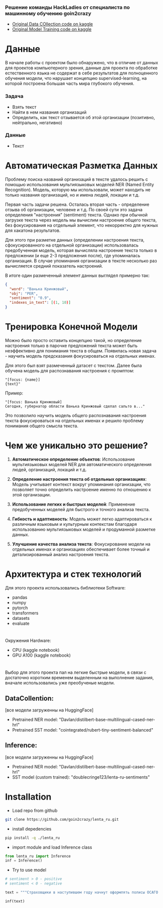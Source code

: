 ### Решение команды HackLadies от специалиста по машинному обучению goin2crazy

- [Original Data COllection code on kaggle](https://www.kaggle.com/code/yannchikk/lenta-ru-datasetcollection)
- [Original Model Training code on kaggle](https://www.kaggle.com/code/yannchikk/lenta-ru-training-model)

# Данные

В начале работы с проектом было обнаружено, что в отличие от данных для проектов компьютерного зрения, данные для проекта по обработке естественного языка не содержат в себе результатов для полноценного обучения модели, что нарушает концепцию supervised-learning, на которой построена большая часть мира глубокого обучения.

### Задача

- Взять текст
- Найти в нем названия организаций
- Определить, как текст отзывается об этой организации (позитивно, нейтрально, негативно)

### Данные

- Текст

# Автоматическая Разметка Данных

Проблему поиска названий организаций в тексте удалось решить с помощью использования мультиязыковых моделей NER (Named Entity Recognition). Модель, которую мы использовали, может находить не только названия организаций, но и имена людей, локации и т.д.

Первая часть задачи решена. Осталась вторая часть - определение отзыва об организации, человеке и т.д. По своей сути это задача определения "настроения" (sentiment) текста. Однако при обычной загрузке текста через модель мы вычислим настроение общего текста, без фокусирования на отдельный элемент, что некорректно для нужных для хакатона результатов.

Для этого при разметке данных (определении настроения текста, сфокусированного на отдельной организации) использовалась предобученная модель, которая вычисляла настроение текста только в предложении (и еще 2-3 предложения после), где упоминалась организация. В случае упоминания организации в тексте несколько раз вычисляется средний показатель настроений.

В итоге один размеченный элемент данных выглядел примерно так:

```json
{
  "word": "Ванька Кринжовый",
  "obj": "PER",
  "sentiment": "0.9",
  "indexes_in_text": [(1, 10)]
}
```

# Тренировка Конечной Модели

Можно было просто оставить концепцию такой, но определение настроения только в парочке предложений текста может быть неэффективно для понимания текста в общем. Появилась новая задача - научить модель предсказания фокусироваться на отдельных именах.

Для этого был взят размеченный датасет с текстом. Далее была обучена модель для распознавания настроения с промптом:

```
"[focus: {name}]
{text}"
```

Пример:

```
"[focus: Ванька Кринжовый]
Сегодня, губернатор области Ванька Кринжовый сделал сальто в..."
```

Это позволило научить модель общего распознавания настроения текста фокусироваться на отдельных именах и решило проблему понимания общего смысла текста.

# Чем же уникально это решение?

1. **Автоматическое определение объектов**: Использование мультиязыковых моделей NER для автоматического определения людей, организаций, локаций и т.д.

2. **Определение настроения текста об отдельных организациях**: Модель учитывает контекст вокруг упоминания организации, что позволяет точно определить настроение именно по отношению к этой организации.

3. **Использование легких и быстрых моделей**: Применение предобученных моделей для быстрого и точного анализа текста.

4. **Гибкость и адаптивность**: Модель может легко адаптироваться к различным языковым и культурным контекстам благодаря использованию мультиязыковых моделей и продуманной разметке данных.

5. **Улучшение качества анализа текста**: Фокусирование модели на отдельных именах и организациях обеспечивает более точный и детализированный анализ настроения текста.

# Архитектура и стек технологий 

Для этого проекта использовались библиотеки 
Software:

- pandas
- numpy
- pytorch
- transformers
- datasets
- evaluate

# 

Окружения
Hardware: 

- CPU (kaggle notebook)
- GPU A100 (kaggle notebook)

# 

Выбор для этого проекта пал на легкие быстрые модели, в связи с достаточно коротким временем выделенным на выполнение задания, вначале использовались уже преобученые модели. 

## DataCollention: 

[все модели загруженны на HuggingFace]

- Pretrained NER model: "Davlan/distilbert-base-multilingual-cased-ner-hrl"
- Pretrained SST model: "cointegrated/rubert-tiny-sentiment-balanced" 

## Inference: 

[все модели загруженны на HuggingFace]

- Pretrained NER model: "Davlan/distilbert-base-multilingual-cased-ner-hrl"
- SST model (custom trained): "doublecringe123/lenta-ru-sentiments"

# Installation 

- Load repo from github

``` bash
git clone https://github.com/goin2crazy/lenta_ru.git
```

- install depedencies

``` bash
pip install -q ./lenta_ru
```

- import module and load Inference class

``` python
from lenta_ru import Inference
inf = Inference()
```

- Try to use model

``` python
# sentiment > 0 - positive
# sentiment < 0 - negative

text = """Страховщики в наступившем году начнут оформлять полисы ОСАГО по-новому: на бланках серий «ННН» и «РРР». Об этом сообщается на сайте Российского союза автостраховщиков (РСА). Там уточнили, что бланки серии «ННН» с оборотной стороной предусматривают заключение договоров добровольного страхования при имеющемся нормативном акте Банка России, определяющем стандартные требования к указанным договорам. Для полисов с оборотной стороной, которая не предусматривает заключение договоров добровольного страхования, будут применяться бланки полисов ОСАГО серии «РРР». В РСА добавили, что старые бланки полисов ОСАГО серий «ККК» и «МММ» могут использоваться для заключения договоров, внесения в них изменений и выдачи дубликатов до 1 апреля 2020 года. Такие документы будут действительны до окончания срока их действия. В сентябре прошлого года в России вступили в силу поправки к закону об ОСАГО, согласно которому автомобилисты смогут оформлять европротокол о ДТП в электронном виде с помощью мобильного приложения через портал госуслуг, а также дистанционно получать результаты рассмотрения."""

inf(text)
```
